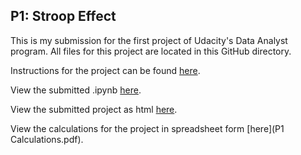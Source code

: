 ## P1: Stroop Effect

This is my submission for the first project of Udacity's Data Analyst program. All files for this project are located in this GitHub directory. 

Instructions for the project can be found [here](https://docs.google.com/document/d/1-OkpZLjG_kX9J6LIQ5IltsqMzVWjh36QpnP2RYpVdPU/pub?embedded=True).

View the submitted .ipynb [here](Data_Analyst_ND_Project1.ipynb).

View the submitted project as html [here](Data_Analyst_ND_Project1.html). 

View the calculations for the project in spreadsheet form [here](P1 Calculations.pdf).
